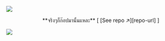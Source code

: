 

[![][banner-url]][repo-url]


<div align="center">
**จริงๆก็ก๊อปมานั้นแหละ**  
[ [See repo ↗︎][repo-url] ]
</div>

[![][banner-url]][repo-url]


[logo-url]: https://raw.githubusercontent.com/saadeghi/files/main/daisyui/logo-4.svg
[repo-url]: https://github.com/saadeghi/daisyui
[banner-url]: https://raw.githubusercontent.com/saadeghi/files/main/daisyui/card-3.png
[banner-url]: https://raw.githubusercontent.com/MaledKhaoSan/MaledKhaoSan/main/hi.jpg
